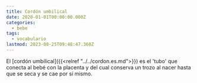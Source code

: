 ```yaml
---
title: Cordón umbilical
date: 2020-01-01T00:00:00.000Z
categories:
  - bebe
tags:
  - vocabulario
lastmod: 2023-08-25T09:48:47.360Z
---
```


El [cordón umbilical]({{<relref "../../cordon.es.md">}}) es el 'tubo' que conecta al bebé con la placenta y del cual conserva un trozo al nacer hasta que se seca y se cae por sí mismo.
